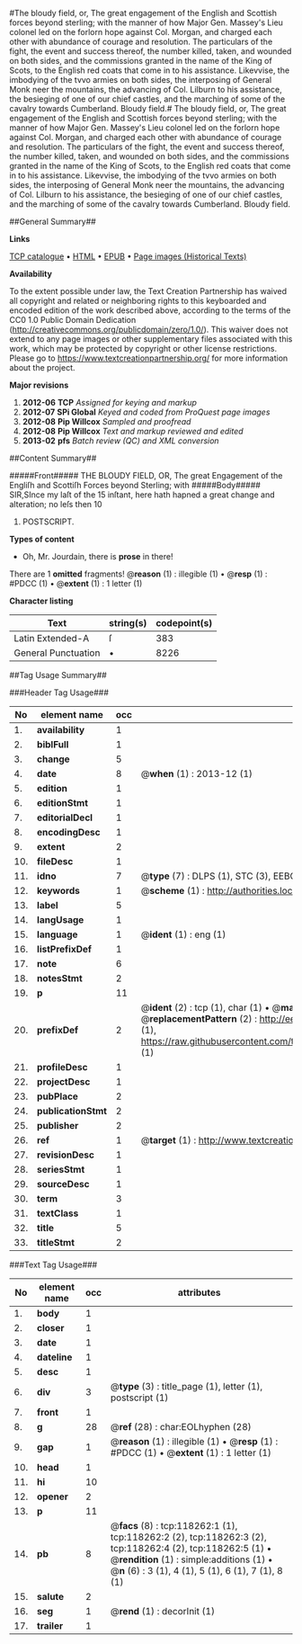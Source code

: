 #The bloudy field, or, The great engagement of the English and Scottish forces beyond sterling; with the manner of how Major Gen. Massey's Lieu colonel led on the forlorn hope against Col. Morgan, and charged each other with abundance of courage and resolution. The particulars of the fight, the event and success thereof, the number killed, taken, and wounded on both sides, and the commissions granted in the name of the King of Scots, to the English red coats that come in to his assistance. Likevvise, the imbodying of the tvvo armies on both sides, the interposing of General Monk neer the mountains, the advancing of Col. Lilburn to his assistance, the besieging of one of our chief castles, and the marching of some of the cavalry towards Cumberland. Bloudy field.#
The bloudy field, or, The great engagement of the English and Scottish forces beyond sterling; with the manner of how Major Gen. Massey's Lieu colonel led on the forlorn hope against Col. Morgan, and charged each other with abundance of courage and resolution. The particulars of the fight, the event and success thereof, the number killed, taken, and wounded on both sides, and the commissions granted in the name of the King of Scots, to the English red coats that come in to his assistance. Likevvise, the imbodying of the tvvo armies on both sides, the interposing of General Monk neer the mountains, the advancing of Col. Lilburn to his assistance, the besieging of one of our chief castles, and the marching of some of the cavalry towards Cumberland.
Bloudy field.

##General Summary##

**Links**

[TCP catalogue](http://www.ota.ox.ac.uk/tcp/)  • 
[HTML](http://tei.it.ox.ac.uk/tcp/Texts-HTML/free/A76/A76861.html)  • 
[EPUB](http://tei.it.ox.ac.uk/tcp/Texts-EPUB/free/A76/A76861.epub) • 
[Page images (Historical Texts)](https://historicaltexts.jisc.ac.uk/eebo-99866003e)

**Availability**

To the extent possible under law, the Text Creation Partnership has waived all copyright and related or neighboring rights to this keyboarded and encoded edition of the work described above, according to the terms of the CC0 1.0 Public Domain Dedication (http://creativecommons.org/publicdomain/zero/1.0/). This waiver does not extend to any page images or other supplementary files associated with this work, which may be protected by copyright or other license restrictions. Please go to https://www.textcreationpartnership.org/ for more information about the project.

**Major revisions**

1. __2012-06__ __TCP__ *Assigned for keying and markup*
1. __2012-07__ __SPi Global__ *Keyed and coded from ProQuest page images*
1. __2012-08__ __Pip Willcox__ *Sampled and proofread*
1. __2012-08__ __Pip Willcox__ *Text and markup reviewed and edited*
1. __2013-02__ __pfs__ *Batch review (QC) and XML conversion*

##Content Summary##

#####Front#####
THE BLOUDY FIELD, OR, The great Engagement of the Engliſh and Scottiſh Forces beyond Sterling; with 
#####Body#####
SIR,SInce my laſt of the 15 inſtant, here hath hapned a great change and alteration; no leſs then 10
1. POSTSCRIPT.

**Types of content**

  * Oh, Mr. Jourdain, there is **prose** in there!

There are 1 **omitted** fragments! 
 @__reason__ (1) : illegible (1)  •  @__resp__ (1) : #PDCC (1)  •  @__extent__ (1) : 1 letter (1)

**Character listing**


|Text|string(s)|codepoint(s)|
|---|---|---|
|Latin Extended-A|ſ|383|
|General Punctuation|•|8226|

##Tag Usage Summary##

###Header Tag Usage###

|No|element name|occ|attributes|
|---|---|---|---|
|1.|__availability__|1||
|2.|__biblFull__|1||
|3.|__change__|5||
|4.|__date__|8| @__when__ (1) : 2013-12 (1)|
|5.|__edition__|1||
|6.|__editionStmt__|1||
|7.|__editorialDecl__|1||
|8.|__encodingDesc__|1||
|9.|__extent__|2||
|10.|__fileDesc__|1||
|11.|__idno__|7| @__type__ (7) : DLPS (1), STC (3), EEBO-CITATION (1), PROQUEST (1), VID (1)|
|12.|__keywords__|1| @__scheme__ (1) : http://authorities.loc.gov/ (1)|
|13.|__label__|5||
|14.|__langUsage__|1||
|15.|__language__|1| @__ident__ (1) : eng (1)|
|16.|__listPrefixDef__|1||
|17.|__note__|6||
|18.|__notesStmt__|2||
|19.|__p__|11||
|20.|__prefixDef__|2| @__ident__ (2) : tcp (1), char (1)  •  @__matchPattern__ (2) : ([0-9\-]+):([0-9IVX]+) (1), (.+) (1)  •  @__replacementPattern__ (2) : http://eebo.chadwyck.com/downloadtiff?vid=$1&page=$2 (1), https://raw.githubusercontent.com/textcreationpartnership/Texts/master/tcpchars.xml#$1 (1)|
|21.|__profileDesc__|1||
|22.|__projectDesc__|1||
|23.|__pubPlace__|2||
|24.|__publicationStmt__|2||
|25.|__publisher__|2||
|26.|__ref__|1| @__target__ (1) : http://www.textcreationpartnership.org/docs/. (1)|
|27.|__revisionDesc__|1||
|28.|__seriesStmt__|1||
|29.|__sourceDesc__|1||
|30.|__term__|3||
|31.|__textClass__|1||
|32.|__title__|5||
|33.|__titleStmt__|2||


###Text Tag Usage###

|No|element name|occ|attributes|
|---|---|---|---|
|1.|__body__|1||
|2.|__closer__|1||
|3.|__date__|1||
|4.|__dateline__|1||
|5.|__desc__|1||
|6.|__div__|3| @__type__ (3) : title_page (1), letter (1), postscript (1)|
|7.|__front__|1||
|8.|__g__|28| @__ref__ (28) : char:EOLhyphen (28)|
|9.|__gap__|1| @__reason__ (1) : illegible (1)  •  @__resp__ (1) : #PDCC (1)  •  @__extent__ (1) : 1 letter (1)|
|10.|__head__|1||
|11.|__hi__|10||
|12.|__opener__|2||
|13.|__p__|11||
|14.|__pb__|8| @__facs__ (8) : tcp:118262:1 (1), tcp:118262:2 (2), tcp:118262:3 (2), tcp:118262:4 (2), tcp:118262:5 (1)  •  @__rendition__ (1) : simple:additions (1)  •  @__n__ (6) : 3 (1), 4 (1), 5 (1), 6 (1), 7 (1), 8 (1)|
|15.|__salute__|2||
|16.|__seg__|1| @__rend__ (1) : decorInit (1)|
|17.|__trailer__|1||

